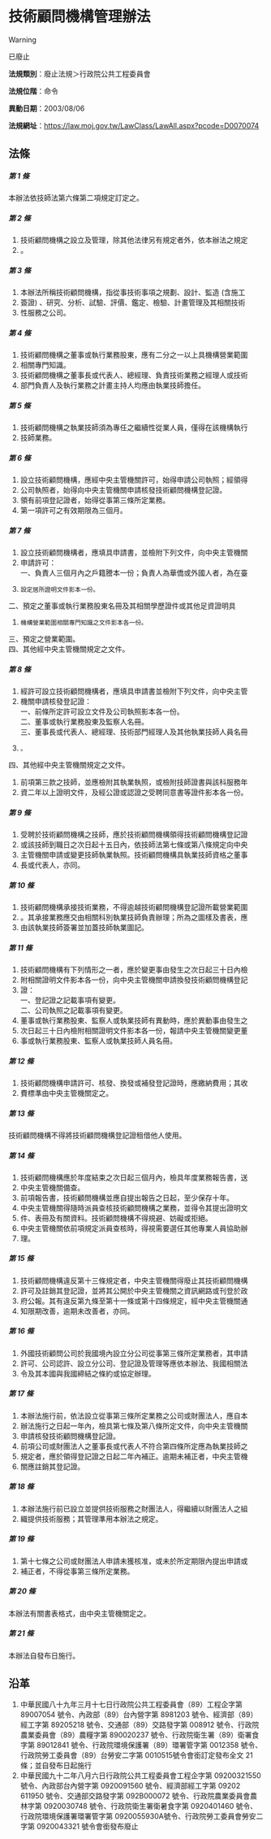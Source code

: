 # 技術顧問機構管理辦法


> [!WARNING]
> 已廢止


**法規類別**：廢止法規＞行政院公共工程委員會

**法規位階**：命令

**異動日期**：2003/08/06  

**法規網址**：https://law.moj.gov.tw/LawClass/LawAll.aspx?pcode=D0070074



## 法條
##### 第 1 條
本辦法依技師法第六條第二項規定訂定之。

##### 第 2 條
1. 技術顧問機構之設立及管理，除其他法律另有規定者外，依本辦法之規定
1. 。

##### 第 3 條
1. 本辦法所稱技術顧問機構，指從事技術事項之規劃、設計、監造 (含施工
1. 簽證) 、研究、分析、試驗、評價、鑑定、檢驗、計畫管理及其相關技術
1. 性服務之公司。

##### 第 4 條
1. 技術顧問機構之董事或執行業務股東，應有二分之一以上具機構營業範圍
1. 相關專門知識。
1. 技術顧問機構之董事長或代表人、總經理、負責技術業務之經理人或技術
1. 部門負責人及執行業務之計畫主持人均應由執業技師擔任。

##### 第 5 條
1. 技術顧問機構之執業技師須為專任之繼續性從業人員，僅得在該機構執行
1. 技師業務。

##### 第 6 條
1. 設立技術顧問機構，應經中央主管機關許可，始得申請公司執照；經領得
1. 公司執照者，始得向中央主管機關申請核發技術顧問機構登記證。
1. 領有前項登記證者，始得從事第三條所定業務。
1. 第一項許可之有效期限為三個月。

##### 第 7 條
1. 設立技術顧問機構者，應填具申請書，並檢附下列文件，向中央主管機關
1. 申請許可：  
一、負責人三個月內之戶籍謄本一份；負責人為華僑或外國人者，為在臺
1.     設定居所證明文件影本一份。  
二、預定之董事或執行業務股東名冊及其相關學歷證件或其他足資證明具
1.     機構營業範圍相關專門知識之文件影本各一份。  
三、預定之營業範圍。  
四、其他經中央主管機關規定之文件。

##### 第 8 條
1. 經許可設立技術顧問機構者，應填具申請書並檢附下列文件，向中央主管
1. 機關申請核發登記證：  
一、前條所定許可設立文件及公司執照影本各一份。  
二、董事或執行業務股東及監察人名冊。  
三、董事長或代表人、總經理、技術部門經理人及其他執業技師人員名冊
1.     。  
四、其他經中央主管機關規定之文件。
1. 前項第三款之技師，並應檢附其執業執照，或檢附技師證書與該科服務年
1. 資二年以上證明文件，及經公證或認證之受聘同意書等證件影本各一份。

##### 第 9 條
1. 受聘於技術顧問機構之技師，應於技術顧問機構領得技術顧問機構登記證
1. 或該技師到職日之次日起十五日內，依技師法第七條或第八條規定向中央
1. 主管機關申請或變更技師執業執照。技術顧問機構具執業技師資格之董事
1. 長或代表人，亦同。

##### 第 10 條
1. 技術顧問機構承接技術業務，不得逾越技術顧問機構登記證所載營業範圍
1. 。其承接業務應交由相關科別執業技師負責辦理；所為之圖樣及書表，應
1. 由該執業技師簽署並加蓋技師執業圖記。

##### 第 11 條
1. 技術顧問機構有下列情形之一者，應於變更事由發生之次日起三十日內檢
1. 附相關證明文件影本各一份，向中央主管機關申請換發技術顧問機構登記
1. 證：  
一、登記證之記載事項有變更。  
二、公司執照之記載事項有變更。
1. 董事或執行業務股東、監察人或執業技師有異動時，應於異動事由發生之
1. 次日起三十日內檢附相關證明文件影本各一份，報請中央主管機關變更董
1. 事或執行業務股東、監察人或執業技師人員名冊。

##### 第 12 條
1. 技術顧問機構申請許可、核發、換發或補發登記證時，應繳納費用；其收
1. 費標準由中央主管機關定之。

##### 第 13 條
技術顧問機構不得將技術顧問機構登記證租借他人使用。

##### 第 14 條
1. 技術顧問機構應於年度結束之次日起三個月內，檢具年度業務報告書，送
1. 中央主管機關備查。
1. 前項報告書，技術顧問機構並應自提出報告之日起，至少保存十年。
1. 中央主管機關得隨時派員查核技術顧問機構之業務，並得令其提出證明文
1. 件、表冊及有關資料。技術顧問機構不得規避、妨礙或拒絕。
1. 中央主管機關依前項規定派員查核時，得視需要選任其他專業人員協助辦
1. 理。

##### 第 15 條
1. 技術顧問機構違反第十三條規定者，中央主管機關得廢止其技術顧問機構
1. 許可及註銷其登記證，並將其公開於中央主管機關之資訊網路或刊登於政
1. 府公報。其有違反第九條至第十一條或第十四條規定，經中央主管機關通
1. 知限期改善，逾期未改善者，亦同。

##### 第 16 條
1. 外國技術顧問公司於我國境內設立分公司從事第三條所定業務者，其申請
1. 許可、公司認許、設立分公司、登記證及管理等應依本辦法、我國相關法
1. 令及其本國與我國締結之條約或協定辦理。

##### 第 17 條
1. 本辦法施行前，依法設立從事第三條所定業務之公司或財團法人，應自本
1. 辦法施行之日起一年內，檢具第七條及第八條所定文件，向中央主管機關
1. 申請核發技術顧問機構登記證。
1. 前項公司或財團法人之董事長或代表人不符合第四條所定應為執業技師之
1. 規定者，應於領得登記證之日起二年內補正。逾期未補正者，中央主管機
1. 關應註銷其登記證。

##### 第 18 條
1. 本辦法施行前已設立並提供技術服務之財團法人，得繼續以財團法人之組
1. 織提供技術服務；其管理準用本辦法之規定。

##### 第 19 條
1. 第十七條之公司或財團法人申請未獲核准，或未於所定期限內提出申請或
1. 補正者，不得從事第三條所定業務。

##### 第 20 條
本辦法有關書表格式，由中央主管機關定之。

##### 第 21 條
本辦法自發布日施行。

## 沿革
1. 中華民國八十九年三月十七日行政院公共工程委員會（89）工程企字第89007054  號令、內政部（89）台內營字第  8981203 號令、經濟部（89）經工字第 89205218 號令、交通部（89）交路發字第 008912 號令、行政院農業委員會（89）農糧字第 890020237  號令、行政院衛生署（89）衛署食字第 89012841 號令、行政院環境保護署（89）環署管字第 0012358  號令、行政院勞工委員會（89）台勞安二字第 0010515號令會銜訂定發布全文 21 條；並自發布日起施行
1. 中華民國九十二年八月六日行政院公共工程委員會工程企字第 09200321550  號令、內政部台內營字第 0920091560 號令、經濟部經工字第 09202 611950 號令、交通部交路發字第 092B000072 號令、行政院農業委員會農林字第 0920030748 號令、行政院衛生署衛暑食字第 0920401460 號令、行政院環境保護署環署管字第 0920055930A號令、行政院勞工委員會勞安二字第 0920043321 號令會銜發布廢止
